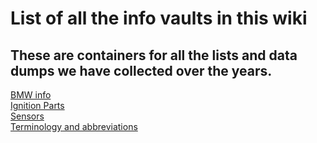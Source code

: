 # List of all the info vaults in this wiki
## These are containers for all the lists and data dumps we have collected over the years.

[BMW info](Vault-BMW-Info.md)  
[Ignition Parts](Vault-Of-Ignition-Parts)  
[Sensors](Vault-Of-Sensors)  
[Terminology and abbreviations](Vault-Of-Terminology)  
